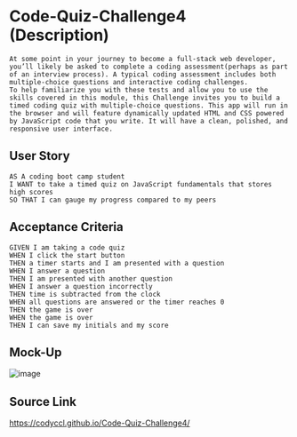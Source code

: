 # Code-Quiz-Challenge4 (Description)
```
At some point in your journey to become a full-stack web developer, you’ll likely be asked to complete a coding assessment(perhaps as part of an interview process). A typical coding assessment includes both multiple-choice questions and interactive coding challenges.
To help familiarize you with these tests and allow you to use the skills covered in this module, this Challenge invites you to build a timed coding quiz with multiple-choice questions. This app will run in the browser and will feature dynamically updated HTML and CSS powered by JavaScript code that you write. It will have a clean, polished, and responsive user interface. 
```
## User Story

```
AS A coding boot camp student
I WANT to take a timed quiz on JavaScript fundamentals that stores high scores
SO THAT I can gauge my progress compared to my peers
```

## Acceptance Criteria

```
GIVEN I am taking a code quiz
WHEN I click the start button
THEN a timer starts and I am presented with a question
WHEN I answer a question
THEN I am presented with another question
WHEN I answer a question incorrectly
THEN time is subtracted from the clock
WHEN all questions are answered or the timer reaches 0
THEN the game is over
WHEN the game is over
THEN I can save my initials and my score
```
## Mock-Up
![image](https://github.com/CodyCCL/Code-Quiz-Challenge4/assets/142187489/bd6485d5-f903-4aff-a6ce-98f86b999e4a)

## Source Link
https://codyccl.github.io/Code-Quiz-Challenge4/
